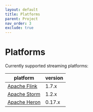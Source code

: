 ```yaml
---
layout: default
title: Platforms
parent: Project
nav_order: 3
exclude: true
---
```


# Platforms

Currently supported streaming platforms:

| platform | version |
|------|----|
| [Apache Flink](https://flink.apache.org/) | 1.7.x |
| [Apache Storm](https://storm.apache.org/) | 1.2.x |
| [Apache Heron](https://apache.github.io/incubator-heron/) | 0.17.x | 
